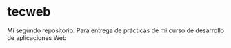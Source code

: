 # tecweb
Mi segundo repositorio. Para entrega de prácticas de mi curso de desarrollo de aplicaciones Web
